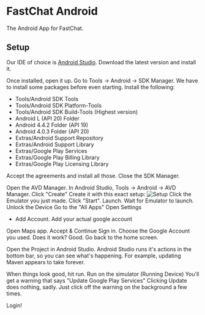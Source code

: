 # FastChat Android #

The Android App for FastChat.

## Setup ##
Our IDE of choice is [Android Studio](https://developer.android.com/sdk/installing/studio.html). Download the latest version and install it.

Once installed, open it up. Go to Tools -> Android -> SDK Manager. We have to install some packages before even starting. Install the following:

* Tools/Android SDK Tools
* Tools/Android SDK Platform-Tools
* Tools/Android SDK Build-Tools (Highest version)
* Android L (API 20) Folder
* Android 4.4.2 Folder (API 19)
* Android 4.0.3 Folder (API 20)
* Extras/Android Support Repository
* Extras/Android Support Library
* Extras/Google Play Services
* Extras/Google Play Billing Library
* Extras/Google Play Licensing Library

Accept the agreements and install all those.
Close the SDK Manager.

Open the AVD Manager. In Android Studio, Tools -> Android -> AVD Manager.
Click "Create"
Create it with this exact setup:
![Setup](http://f.cl.ly/items/2n323S0X3f470l433H3S/Screen%20Shot%202014-09-04%20at%205.47.59%20PM.png)
Click the Emulator you just made. Click "Start". Launch.
Wait for Emulator to launch.
Unlock the Device
Go to the "All Apps"
Open Settings
+ Add Account. Add your actual google account

Open Maps app.
Accept & Continue
Sign in. Choose the Google Account you used.
Does it work? Good.
Go back to the home screen.

Open the Project in Android Studio.
Android Studio runs it's actions in the bottom bar, so you can see what's happening.
For example, updating Maven appears to take forever.

When things look good, hit run.
Run on the simulator (Running Device)
You'll get a warning that says "Update Google Play Services"
Clicking Update does nothing, sadly. Just click off the warning on the background a few times.

Login!





